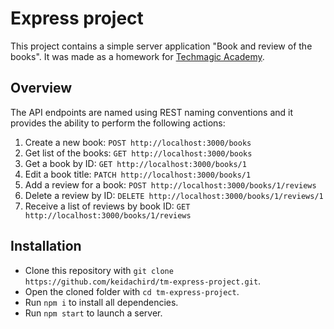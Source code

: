 # Express project

This project contains a simple server application "Book and review of the books". It was made as a homework for [Techmagic Academy](https://www.techmagic.co/techmagic-academy).

## Overview

The API endpoints are named using REST naming conventions and it provides the ability to perform the following actions:

1. Create a new book: `POST http://localhost:3000/books`
2. Get list of the books: `GET http://localhost:3000/books`
3. Get a book by ID: `GET http://localhost:3000/books/1`
4. Edit a book title: `PATCH http://localhost:3000/books/1`
5. Add a review for a book: `POST http://localhost:3000/books/1/reviews`
6. Delete a review by ID: `DELETE http://localhost:3000/books/1/reviews/1`
7. Receive a list of reviews by book ID: `GET http://localhost:3000/books/1/reviews`

## Installation

- Clone this repository with `git clone https://github.com/keidachird/tm-express-project.git`.
- Open the cloned folder with `cd tm-express-project`.
- Run `npm i` to install all dependencies.
- Run `npm start` to launch a server.
